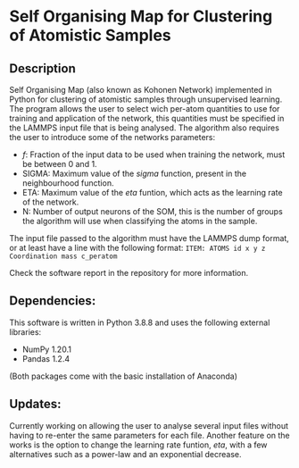 # Self Organising Map for Clustering of Atomistic Samples
## Description
Self Organising Map (also known as Kohonen Network) implemented in Python for clustering of atomistic samples through unsupervised learning. The program allows the user to select wich per-atom quantities to use for training and application of the network, this quantities must be specified in the LAMMPS input file that is being analysed. The algorithm also requires the user to introduce some of the networks parameters:
- _f_: Fraction of the input data to be used when training the network, must be between 0 and 1.
- SIGMA: Maximum value of the _sigma_ function, present in the neighbourhood function.
- ETA: Maximum value of the _eta_ funtion, which acts as the learning rate of the network.
- N: Number of output neurons of the SOM, this is the number of groups the algorithm will use when classifying the atoms in the sample.

The input file passed to the algorithm must have the LAMMPS dump format, or at least have a line with the following format:
`ITEM: ATOMS id x y z Coordination mass c_peratom `

Check the software report in the repository for more information.

## Dependencies:
This software is written in Python 3.8.8 and uses the following external libraries:
- NumPy 1.20.1
- Pandas 1.2.4

(Both packages come with the basic installation of Anaconda)

## Updates:
Currently working on allowing the user to analyse several input files without having to re-enter the same parameters for each file. Another feature on the works is the option to change the learning rate funtion, _eta_, with a few alternatives such as a power-law and an exponential decrease.

